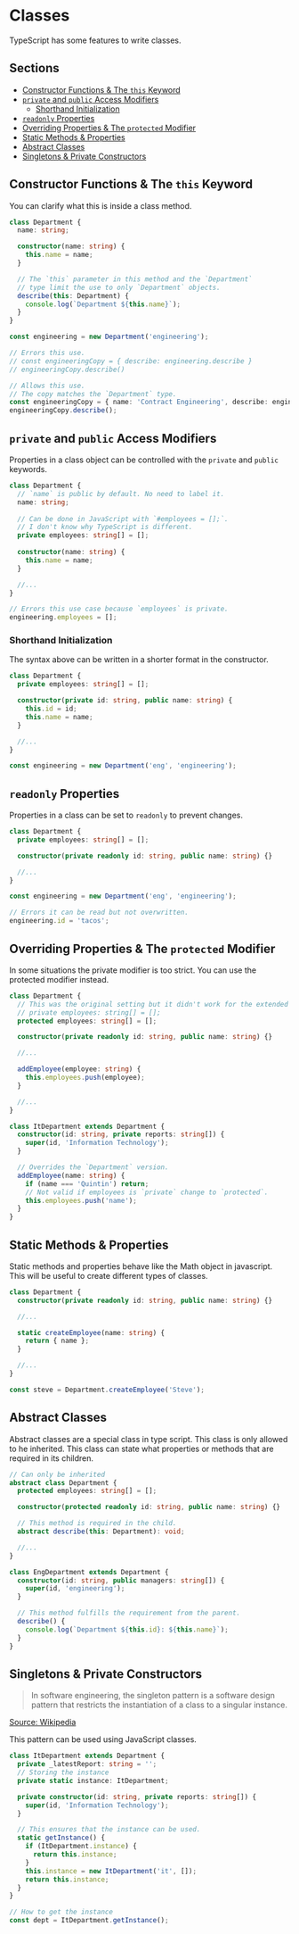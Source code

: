# Classes <!-- omit in toc -->

TypeScript has some features to write classes.

## Sections <!-- omit in toc -->

- [Constructor Functions \& The `this` Keyword](#constructor-functions--the-this-keyword)
- [`private` and `public` Access Modifiers](#private-and-public-access-modifiers)
  - [Shorthand Initialization](#shorthand-initialization)
- [`readonly` Properties](#readonly-properties)
- [Overriding Properties \& The `protected` Modifier](#overriding-properties--the-protected-modifier)
- [Static Methods \& Properties](#static-methods--properties)
- [Abstract Classes](#abstract-classes)
- [Singletons \& Private Constructors](#singletons--private-constructors)

## Constructor Functions & The `this` Keyword

You can clarify what this is inside a class method.

```TypeScript
class Department {
  name: string;

  constructor(name: string) {
    this.name = name;
  }

  // The `this` parameter in this method and the `Department`
  // type limit the use to only `Department` objects. 
  describe(this: Department) {
    console.log(`Department ${this.name}`);
  }
}

const engineering = new Department('engineering');

// Errors this use.
// const engineeringCopy = { describe: engineering.describe }
// engineeringCopy.describe()

// Allows this use.
// The copy matches the `Department` type.
const engineeringCopy = { name: 'Contract Engineering', describe: engineering.describe };
engineeringCopy.describe();
```

## `private` and `public` Access Modifiers

Properties in a class object can be controlled with the `private` and `public` keywords.

```TypeScript
class Department {
  // `name` is public by default. No need to label it.
  name: string;
  
  // Can be done in JavaScript with `#employees = [];`.
  // I don't know why TypeScript is different.
  private employees: string[] = [];
  
  constructor(name: string) {
    this.name = name;
  }

  //...
}

// Errors this use case because `employees` is private.
engineering.employees = [];
```

### Shorthand Initialization

The syntax above can be written in a shorter format in the constructor.

```TypeScript
class Department {
  private employees: string[] = [];

  constructor(private id: string, public name: string) {
    this.id = id;
    this.name = name;
  }

  //...
}

const engineering = new Department('eng', 'engineering');
```

## `readonly` Properties

Properties in a class can be set to `readonly` to prevent changes.

```TypeScript
class Department {
  private employees: string[] = [];

  constructor(private readonly id: string, public name: string) {}

  //...
}

const engineering = new Department('eng', 'engineering');

// Errors it can be read but not overwritten.
engineering.id = 'tacos';
```

## Overriding Properties & The `protected` Modifier

In some situations the private modifier is too strict. You can use the protected modifier instead.

```TypeScript
class Department {
  // This was the original setting but it didn't work for the extended class.
  // private employees: string[] = [];
  protected employees: string[] = [];

  constructor(private readonly id: string, public name: string) {}

  //...

  addEmployee(employee: string) {
    this.employees.push(employee);
  }

  //...
}

class ItDepartment extends Department {
  constructor(id: string, private reports: string[]) {
    super(id, 'Information Technology');
  }

  // Overrides the `Department` version.
  addEmployee(name: string) {
    if (name === 'Quintin') return;
    // Not valid if employees is `private` change to `protected`.
    this.employees.push('name');
  }
}
```

## Static Methods & Properties

Static methods and properties behave like the Math object in javascript.
This will be useful to create different types of classes.

```TypeScript
class Department {
  constructor(private readonly id: string, public name: string) {}

  //...

  static createEmployee(name: string) {
    return { name };
  }

  //...
}

const steve = Department.createEmployee('Steve');
```

## Abstract Classes

Abstract classes are a special class in type script. This class is only allowed to he inherited. This class can state what properties or methods that are required in its children.

```TypeScript
// Can only be inherited
abstract class Department {
  protected employees: string[] = [];

  constructor(protected readonly id: string, public name: string) {}

  // This method is required in the child.
  abstract describe(this: Department): void;

  //...
}

class EngDepartment extends Department {
  constructor(id: string, public managers: string[]) {
    super(id, 'engineering');
  }

  // This method fulfills the requirement from the parent.
  describe() {
    console.log(`Department ${this.id}: ${this.name}`);
  }
}
```

## Singletons & Private Constructors

> In software engineering, the singleton pattern is a software design pattern that restricts the instantiation of a class to a singular instance.

[Source: Wikipedia](https://en.wikipedia.org/wiki/Singleton_pattern)

This pattern can be used using JavaScript classes.

```TypeScript
class ItDepartment extends Department {
  private _latestReport: string = '';
  // Storing the instance
  private static instance: ItDepartment;

  private constructor(id: string, private reports: string[]) {
    super(id, 'Information Technology');
  }

  // This ensures that the instance can be used.
  static getInstance() {
    if (ItDepartment.instance) {
      return this.instance;
    }
    this.instance = new ItDepartment('it', []);
    return this.instance;
  }
}

// How to get the instance
const dept = ItDepartment.getInstance();
```